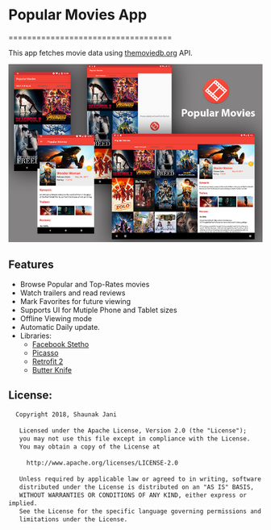 # Popular Movies App
===================================

This app fetches movie data using [themoviedb.org](https://www.themoviedb.org/) API. 

![Popular Movies App][Popular-Movies-app]

[Popular-Movies-app]: ./media/app_banner.jpg

## Features

* Browse Popular and Top-Rates movies
* Watch trailers and read reviews
* Mark Favorites for future viewing
* Supports UI for Mutiple Phone and Tablet sizes
* Offline Viewing mode
* Automatic Daily update.
* Libraries:
    * [Facebook Stetho](http://facebook.github.io/stetho/)
    * [Picasso](http://square.github.io/picasso/)
    * [Retrofit 2](http://square.github.io/retrofit/)
    * [Butter Knife](jakewharton.github.io/butterknife/)    

## License:
```
  Copyright 2018, Shaunak Jani

   Licensed under the Apache License, Version 2.0 (the "License");
   you may not use this file except in compliance with the License.
   You may obtain a copy of the License at

     http://www.apache.org/licenses/LICENSE-2.0

   Unless required by applicable law or agreed to in writing, software
   distributed under the License is distributed on an "AS IS" BASIS,
   WITHOUT WARRANTIES OR CONDITIONS OF ANY KIND, either express or implied.
   See the License for the specific language governing permissions and
   limitations under the License.
```